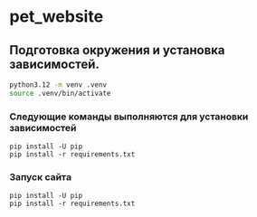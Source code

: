 # pet_website

## Подготовка окружения и установка зависимостей.

```bash
python3.12 -m venv .venv
source .venv/bin/activate
```

### Следующие команды выполняются для установки зависимостей
```(.venv) $ 
pip install -U pip
pip install -r requirements.txt
```

### Запуск сайта
```(.venv) $ 
pip install -U pip
pip install -r requirements.txt
```